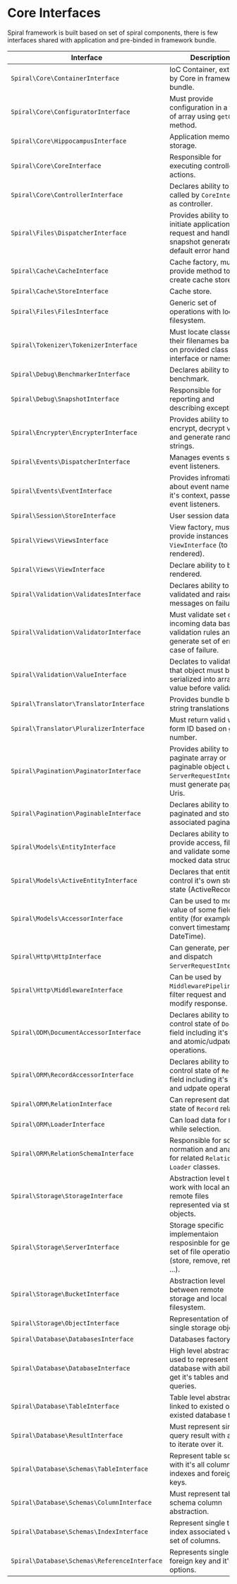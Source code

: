 # Core Interfaces  
Spiral framework is built based on set of spiral components, there is few interfaces shared with application and pre-binded in framework bundle.

| Interface                                          | Description 
| ---                                                | ---
| `Spiral\Core\ContainerInterface`                   | IoC Container, extended by Core in framework bundle.
| `Spiral\Core\ConfiguratorInterface`                | Must provide configuration in a form of array using `getConfig` method.
| `Spiral\Core\HippocampusInterface`                 | Application memory storage.
| `Spiral\Core\CoreInterface`                        | Responsible for executing controller actions.
| `Spiral\Core\ControllerInterface`                  | Declares ability to be called by `CoreInterface` as controller.
| `Spiral\Files\DispatcherInterface`                 | Provides ability to initiate application request and handle snapshot generated by default error handler.
| `Spiral\Cache\CacheInterface`                      | Cache factory, must provide method to create cache stores.
| `Spiral\Cache\StoreInterface`                      | Cache store.
| `Spiral\Files\FilesInterface`                      | Generic set of operations with local filesystem.
| `Spiral\Tokenizer\TokenizerInterface`              | Must locate classes and their filenames based on provided class name, interface or namespace.
| `Spiral\Debug\BenchmarkerInterface`                | Declares ability to benchmark.
| `Spiral\Debug\SnapshotInterface`                   | Responsible for reporting and describing exceptions.
| `Spiral\Encrypter\EncrypterInterface`              | Provides ability to encrypt, decrypt values and generate random strings.
| `Spiral\Events\DispatcherInterface`                | Manages events set and event listeners. 
| `Spiral\Events\EventInterface`                     | Provides infromation about event name and it's context, passed into event listeners.
| `Spiral\Session\StoreInterface`                    | User session data store.
| `Spiral\Views\ViewsInterface`                      | View factory, must provide instances of `ViewInterface` (to be rendered).
| `Spiral\Views\ViewInterface`                       | Declare ability to be rendered.
| `Spiral\Validation\ValidatesInterface`             | Declares ability to be validated and raise error messages on failure.
| `Spiral\Validation\ValidatorInterface`             | Must validate set of incoming data based on validation rules and generate set of errors in case of failure.
| `Spiral\Validation\ValueInterface`                 | Declates to validator that object must be serialized into array or value before validation.
| `Spiral\Translator\TranslatorInterface`            | Provides bundle based string translations.
| `Spiral\Translator\PluralizerInterface`            | Must return valid word form ID based on given number.
| `Spiral\Pagination\PaginatorInterface`             | Provides ability to paginate array or paginable object using `ServerRequestInterface`, must generate page Uris.
| `Spiral\Pagination\PaginableInterface`             | Declares ability to be paginated and store associated paginator.
| `Spiral\Models\EntityInterface`                    | Declares ability to provide access, filter and validate some mocked data structure.
| `Spiral\Models\ActiveEntityInterface`              | Declares that entity can control it's own storage state (ActiveRecord).
| `Spiral\Models\AccessorInterface`                  | Can be used to mock value of some field in entity (for example convert timestamps into DateTime).
| `Spiral\Http\HttpInterface`                        | Can generate, perform and dispatch `ServerRequestInterface`.
| `Spiral\Http\MiddlewareInterface`                  | Can be used by `MiddlewarePipeline` to filter request and modify response. 
| `Spiral\ODM\DocumentAccessorInterface`             | Declares ability to control state of `Document` field including it's value and atomic/udpate operations.
| `Spiral\ORM\RecordAccessorInterface`               | Declares ability to control state of `Record` field including it's value and udpate operations.
| `Spiral\ORM\RelationInterface`                     | Can represent data and state of `Record` relation.
| `Spiral\ORM\LoaderInterface`                       | Can load data for `Record` while selection.
| `Spiral\ORM\RelationSchemaInterface`               | Responsible for schema normation and analysis for related `Relation` and `Loader` classes.
| `Spiral\Storage\StorageInterface`                  | Abstraction level to work with local and remote files represented via storage objects.
| `Spiral\Storage\ServerInterface`                   | Storage specific implementaion resposinble for generic set of file operation (store, remove, retrieve, ...).
| `Spiral\Storage\BucketInterface`                   | Abstraction level between remote storage and local filesystem.
| `Spiral\Storage\ObjectInterface`                   | Representation of a single storage object.
| `Spiral\Database\DatabasesInterface`               | Databases factory.
| `Spiral\Database\DatabaseInterface`                | High level abstraction used to represent single database with ability to get it's tables and run queries.
| `Spiral\Database\TableInterface`                   | Table level abstraction linked to existed or not existed database table.
| `Spiral\Database\ResultInterface`                  | Must represent single query result with ability to iterate over it.
| `Spiral\Database\Schemas\TableInterface`           | Represent table schema with it's all columns, indexes and foreign keys.
| `Spiral\Database\Schemas\ColumnInterface`          | Must represent table schema column abstraction.
| `Spiral\Database\Schemas\IndexInterface`           | Represent single table index associated with set of columns.
| `Spiral\Database\Schemas\ReferenceInterface`       | Represents single foreign key and it's options.
